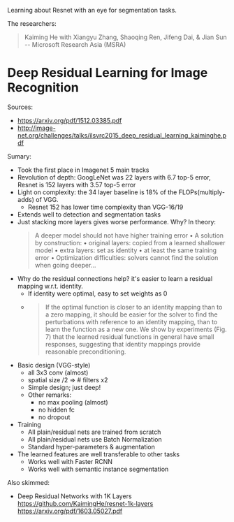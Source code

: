 Learning about Resnet with an eye for segmentation tasks.

The researchers:
> Kaiming He with Xiangyu Zhang, Shaoqing Ren, Jifeng Dai, & Jian Sun
 -- Microsoft Research Asia (MSRA)

# Deep Residual Learning for Image Recognition
Sources:
- https://arxiv.org/pdf/1512.03385.pdf
- http://image-net.org/challenges/talks/ilsvrc2015_deep_residual_learning_kaiminghe.pdf

Sumary:
- Took the first place in Imagenet 5 main tracks
- Revolution of depth: GoogLeNet was 22 layers with 6.7 top-5 error, 
Resnet is 152 layers with 3.57 top-5 error
- Light on complexity: the 34 layer baseline is 18% of the FLOPs(multiply-adds) of VGG.
    - Resnet 152 has lower time complexity than VGG-16/19
- Extends well to detection and segmentation tasks
- Just stacking more layers gives worse performance. Why? In theory:
    > A deeper model should not have
    higher training error
    • A solution by construction:
    • original layers: copied from a
    learned shallower model
    • extra layers: set as identity
    • at least the same training error
    • Optimization difficulties: solvers
    cannot find the solution when going
    deeper…
- Why do the residual connections help? it's easier to learn a residual mapping w.r.t. identity. 
    - If identity were optimal, easy to set weights as 0
    - >If the optimal function is closer to an identity
mapping than to a zero mapping, it should be easier for the
solver to find the perturbations with reference to an identity
mapping, than to learn the function as a new one. We show
by experiments (Fig. 7) that the learned residual functions in
general have small responses, suggesting that identity mappings
provide reasonable preconditioning.
- Basic design (VGG-style)
    - all 3x3 conv (almost)
    - spatial size /2 => # filters x2
    - Simple design; just deep!
    - Other remarks:
        - no max pooling (almost)
        - no hidden fc
        - no dropout
- Training
    - All plain/residual nets are trained from scratch
    - All plain/residual nets use Batch Normalization
    - Standard hyper-parameters & augmentation
- The learned features are well transferable to other tasks
    - Works well with Faster RCNN
    - Works well with semantic instance segmentation
 

Also skimmed:
- Deep Residual Networks with 1K Layers
https://github.com/KaimingHe/resnet-1k-layers 
https://arxiv.org/pdf/1603.05027.pdf
